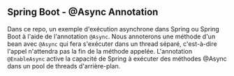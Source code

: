 ## Spring Boot - @Async Annotation

Dans ce repo, un exemple d'exécution asynchrone dans Spring ou Spring Boot à l'aide de l'annotation `@Async`.
Nous annoterons une méthode d'un bean avec `@Async` qui fera s'exécuter dans un thread séparé, c'est-à-dire l'appel
n'attendra pas la fin de la méthode appelée.
L'annotation `@EnableAsync` active la capacité de Spring à exécuter des méthodes @Async dans un pool de threads
d'arrière-plan.